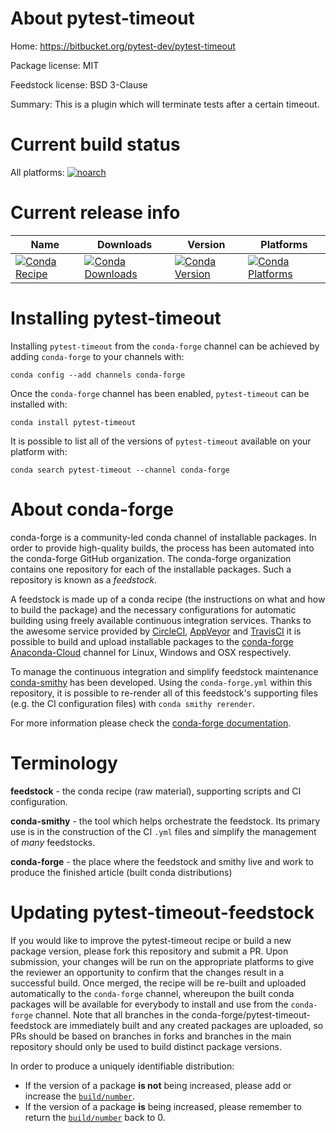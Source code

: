 About pytest-timeout
====================

Home: https://bitbucket.org/pytest-dev/pytest-timeout

Package license: MIT

Feedstock license: BSD 3-Clause

Summary: This is a plugin which will terminate tests after a certain timeout.



Current build status
====================

All platforms:
[![noarch](https://img.shields.io/circleci/project/github/conda-forge/pytest-timeout-feedstock/master.svg?label=noarch)](https://circleci.com/gh/conda-forge/pytest-timeout-feedstock)

Current release info
====================

| Name | Downloads | Version | Platforms |
| --- | --- | --- | --- |
| [![Conda Recipe](https://img.shields.io/badge/recipe-pytest--timeout-green.svg)](https://anaconda.org/conda-forge/pytest-timeout) | [![Conda Downloads](https://img.shields.io/conda/dn/conda-forge/pytest-timeout.svg)](https://anaconda.org/conda-forge/pytest-timeout) | [![Conda Version](https://img.shields.io/conda/vn/conda-forge/pytest-timeout.svg)](https://anaconda.org/conda-forge/pytest-timeout) | [![Conda Platforms](https://img.shields.io/conda/pn/conda-forge/pytest-timeout.svg)](https://anaconda.org/conda-forge/pytest-timeout) |

Installing pytest-timeout
=========================

Installing `pytest-timeout` from the `conda-forge` channel can be achieved by adding `conda-forge` to your channels with:

```
conda config --add channels conda-forge
```

Once the `conda-forge` channel has been enabled, `pytest-timeout` can be installed with:

```
conda install pytest-timeout
```

It is possible to list all of the versions of `pytest-timeout` available on your platform with:

```
conda search pytest-timeout --channel conda-forge
```


About conda-forge
=================

conda-forge is a community-led conda channel of installable packages.
In order to provide high-quality builds, the process has been automated into the
conda-forge GitHub organization. The conda-forge organization contains one repository
for each of the installable packages. Such a repository is known as a *feedstock*.

A feedstock is made up of a conda recipe (the instructions on what and how to build
the package) and the necessary configurations for automatic building using freely
available continuous integration services. Thanks to the awesome service provided by
[CircleCI](https://circleci.com/), [AppVeyor](http://www.appveyor.com/)
and [TravisCI](https://travis-ci.org/) it is possible to build and upload installable
packages to the [conda-forge](https://anaconda.org/conda-forge)
[Anaconda-Cloud](http://docs.anaconda.org/) channel for Linux, Windows and OSX respectively.

To manage the continuous integration and simplify feedstock maintenance
[conda-smithy](http://github.com/conda-forge/conda-smithy) has been developed.
Using the ``conda-forge.yml`` within this repository, it is possible to re-render all of
this feedstock's supporting files (e.g. the CI configuration files) with ``conda smithy rerender``.

For more information please check the [conda-forge documentation](https://conda-forge.org/docs/).

Terminology
===========

**feedstock** - the conda recipe (raw material), supporting scripts and CI configuration.

**conda-smithy** - the tool which helps orchestrate the feedstock.
                   Its primary use is in the construction of the CI ``.yml`` files
                   and simplify the management of *many* feedstocks.

**conda-forge** - the place where the feedstock and smithy live and work to
                  produce the finished article (built conda distributions)


Updating pytest-timeout-feedstock
=================================

If you would like to improve the pytest-timeout recipe or build a new
package version, please fork this repository and submit a PR. Upon submission,
your changes will be run on the appropriate platforms to give the reviewer an
opportunity to confirm that the changes result in a successful build. Once
merged, the recipe will be re-built and uploaded automatically to the
`conda-forge` channel, whereupon the built conda packages will be available for
everybody to install and use from the `conda-forge` channel.
Note that all branches in the conda-forge/pytest-timeout-feedstock are
immediately built and any created packages are uploaded, so PRs should be based
on branches in forks and branches in the main repository should only be used to
build distinct package versions.

In order to produce a uniquely identifiable distribution:
 * If the version of a package **is not** being increased, please add or increase
   the [``build/number``](http://conda.pydata.org/docs/building/meta-yaml.html#build-number-and-string).
 * If the version of a package **is** being increased, please remember to return
   the [``build/number``](http://conda.pydata.org/docs/building/meta-yaml.html#build-number-and-string)
   back to 0.